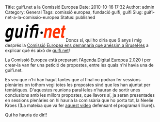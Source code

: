 Title: guifi.net a la Comissió Europea
Date: 2010-10-16 17:32
Author: admin
Category: General
Tags: comissió europea, fundació guifi, guifi
Slug: guifi-net-a-la-comissio-europea
Status: published

[<img src="./wp-content/uploads/2007/10/logo-guifi.png" title="logo guifi" class="alignright size-full wp-image-220" width="200" height="58" />](http://gil.badall.net/wp-content/uploads/2007/10/logo-guifi.png)Doncs sí, qui ho diria que 6 anys i mig després la [Comissió Europea ens demanaria que anéssim a Brusel·les](https://llistes.projectes.lafarga.cat/pipermail/guifi-usuaris/2010-October/014115.html "Correu d'en Ramon Roca explicant que la Comissió Europea vol sentir a parlar de guifi.net") a explicar què és això de [guifi.net](http://guifi.net "Pàgina web del projecte guifi.net")!

La Comissió Europea està preparant l'[Agenda Digital Europea](http://ec.europa.eu/information_society/digital-agenda/index_en.htm "Pàgina web de l'agenda digital europea") 2.020 i per crear-la van fer una petició de propostes, entre les quals n'hi havia una de guifi.net.

Es veu que n'hi han hagut tantes que al final no podran fer sessions plenàries on tothom vegi totes les propostes sinó que les han ajuntat per temàtiques. D'aquestes reunions paral·leles n'hauran de sortir unes conclusions amb les millors propostes, que llavors sí, ja seran presentades en sessions plenàries on hi hauria la comissària que ho porta tot, la Neelie Kroes ((La mateixa que va fer [aquest vídeo](http://www.youtube.com/watch?v=ok100U4Fo3Y "Vídeo a Youtube on la Neelie Kroes defensa el programari lliure") defensant el programari lliure)).

Qui ho hauria de dir!!
